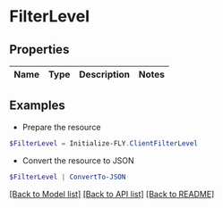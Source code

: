 # FilterLevel
## Properties

Name | Type | Description | Notes
------------ | ------------- | ------------- | -------------

## Examples

- Prepare the resource
```powershell
$FilterLevel = Initialize-FLY.ClientFilterLevel 
```

- Convert the resource to JSON
```powershell
$FilterLevel | ConvertTo-JSON
```

[[Back to Model list]](../README.md#documentation-for-models) [[Back to API list]](../README.md#documentation-for-api-endpoints) [[Back to README]](../README.md)

